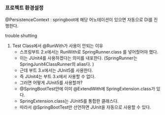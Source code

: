 # 

### 프로젝트 환경설정
@PersistenceContext : springboot에 해당 어노테이션이 있으면 자동으로 DI를 진행한다.

trouble shutting
1. Test Class에서 @RunWith가 사용이 안되는 이유
   - 스프링부트 2.x에서는 RunWith로 SpringRunner.class 를 넣어줬어야 했다.
   - 이는 JUnit4를 사용하겠다는 의미를 내포한다. (SpringRunner는 SpringJunit4ClassRunner의 alias다. )
   - 근데 부트 3.x에서는 JUnit5를 사용한다.
   - 즉 JUnit4는 부트 3.x에서 사용할 수 없다.
   - 그러면 어떻게 JUnit5를 사용할까?
   - @SpringBootTest안에 이미 @ExtendWith에 SpringExtension.class가 있다.
   - SpringExtension.class는 JUnit5를 통합한 클래스다.
   - 따라서 @SpringBootTest만 선언하면 JUnit을 자동으로 사용할 수 있다.
